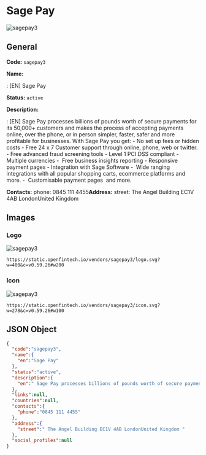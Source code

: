 
# Sage Pay 
![sagepay3](https://static.openfintech.io/vendors/sagepay3/logo.svg?w=400&c=v0.59.26#w200)  

## General 
 
**Code:** `sagepay3` 
 
**Name:** 
 
:	[EN] Sage Pay 
 
**Status:** `active` 
 
**Description:** 
 
: [EN]  Sage Pay processes billions of pounds worth of secure payments for its 50,000+ customers and makes the process of accepting payments online, over the phone, or in person simpler, faster, safer and more profitable for businesses. With Sage Pay you get: - No set up fees or hidden costs - Free 24 x 7 Customer support through online, phone, web or twitter. - Free advanced fraud screening tools - Level 1 PCI DSS compliant - Multiple currencies -  Free business insights reporting - Responsive payment pages - Integration with Sage Software -  Wide ranging integrations with all popular shopping carts, ecommerce platforms and more. -  Customisable payment pages  and more.  
 
**Contacts:** 
phone: 0845 111 4455**Address:** 
street:  The Angel Building EC1V 4AB LondonUnited Kingdom  

## Images 

### Logo 
 
![sagepay3](https://static.openfintech.io/vendors/sagepay3/logo.svg?w=400&c=v0.59.26#w200)  

```
https://static.openfintech.io/vendors/sagepay3/logo.svg?w=400&c=v0.59.26#w200
```  

### Icon 
 
![sagepay3](https://static.openfintech.io/vendors/sagepay3/icon.svg?w=278&c=v0.59.26#w100)  

```
https://static.openfintech.io/vendors/sagepay3/icon.svg?w=278&c=v0.59.26#w100
```  

## JSON Object 

```json
{
  "code":"sagepay3",
  "name":{
    "en":"Sage Pay"
  },
  "status":"active",
  "description":{
    "en":" Sage Pay processes billions of pounds worth of secure payments for its 50,000+ customers and makes the process of accepting payments online, over the phone, or in person simpler, faster, safer and more profitable for businesses. With Sage Pay you get: - No set up fees or hidden costs - Free 24 x 7 Customer support through online, phone, web or twitter. - Free advanced fraud screening tools - Level 1 PCI DSS compliant - Multiple currencies -\u00a0 Free business insights reporting - Responsive payment pages - Integration with Sage Software -\u00a0 Wide ranging integrations with all popular shopping carts, ecommerce platforms and more. -\u00a0\u00a0Customisable payment pages\u00a0 and more. "
  },
  "links":null,
  "countries":null,
  "contacts":{
    "phone":"0845 111 4455"
  },
  "address":{
    "street":" The Angel Building EC1V 4AB LondonUnited Kingdom "
  },
  "social_profiles":null
}
```  
